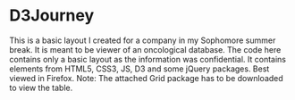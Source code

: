 D3Journey
=========
This is a basic layout I created for a company in my Sophomore summer break. It is meant to be viewer of an oncological
database. The code here contains only a basic layout as the information was confidential. It contains elements from HTML5,
CSS3, JS, D3 and some jQuery packages. Best viewed in Firefox.
Note: The attached Grid package has to be downloaded to view the table.
